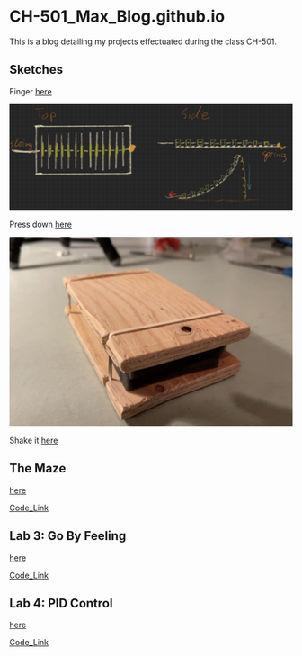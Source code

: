 # CH-501_Max_Blog.github.io
This is a blog detailing my projects effectuated during the class CH-501.

## Sketches


Finger [here](https://maxw3llgm.github.io/CH-501_Max_Blog.github.io/sketches/Finger.html)

![](photos/Fdesign.jpeg)

Press down [here](https://maxw3llgm.github.io/CH-501_Max_Blog.github.io/sketches/HandTool.html)

![](photos/handtoolangle1.jpg)

Shake it [here](https://maxw3llgm.github.io/CH-501_Max_Blog.github.io/sketches/Shaker.html)


## The Maze 

[here](https://maxw3llgm.github.io/CH-501_Max_Blog.github.io/Lab2/PinBallMaze.html)

[Code_Link](https://github.com/Maxw3llGM/CH-501_Max_Blog.github.io/tree/main/Lab2/Hello_Wall)

## Lab 3: Go By Feeling

[here](https://maxw3llgm.github.io/CH-501_Max_Blog.github.io/Lab3/Lab3.html)

[Code_Link](https://github.com/Maxw3llGM/CH-501_Max_Blog.github.io/tree/main/Lab3/version_2)

## Lab 4: PID Control

[here](https://maxw3llgm.github.io/CH-501_Max_Blog.github.io/Lab4/Lab4.html)

[Code_Link](https://github.com/Maxw3llGM/CH-501_Max_Blog.github.io/tree/main/Lab4/sketch_PID_GUI)
